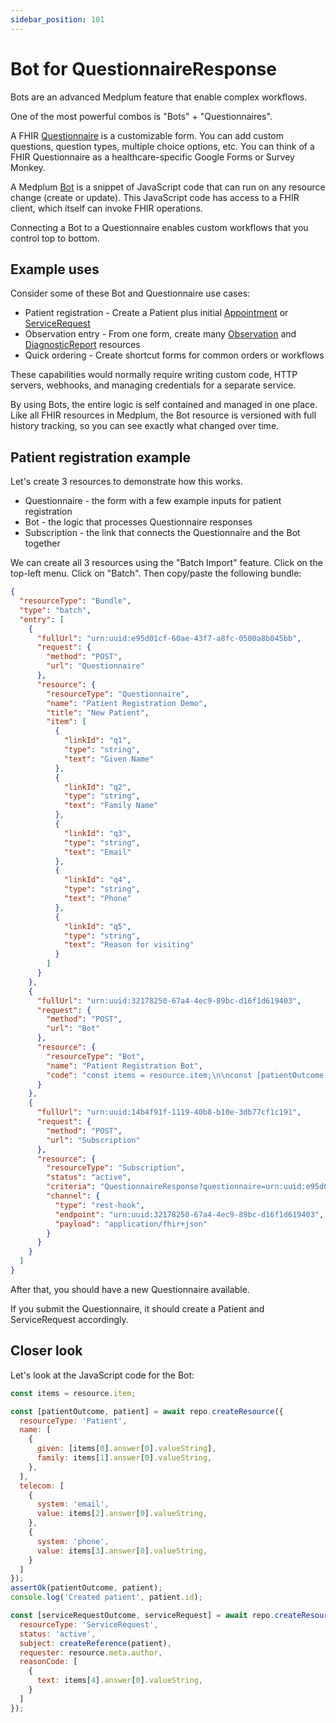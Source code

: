 ```yaml
---
sidebar_position: 101
---
```


# Bot for QuestionnaireResponse

Bots are an advanced Medplum feature that enable complex workflows.

One of the most powerful combos is "Bots" + "Questionnaires".

A FHIR [Questionnaire](/api/fhir/resources/questionnaire) is a customizable form. You can add custom questions, question types, multiple choice options, etc. You can think of a FHIR Questionnaire as a healthcare-specific Google Forms or Survey Monkey.

A Medplum [Bot](./bots) is a snippet of JavaScript code that can run on any resource change (create or update). This JavaScript code has access to a FHIR client, which itself can invoke FHIR operations.

Connecting a Bot to a Questionnaire enables custom workflows that you control top to bottom.

## Example uses

Consider some of these Bot and Questionnaire use cases:

- Patient registration - Create a Patient plus initial [Appointment](/api/fhir/resources/appointment) or [ServiceRequest](/api/fhir/resources/servicerequest)
- Observation entry - From one form, create many [Observation](/api/fhir/resources/observation) and [DiagnosticReport](/api/fhir/resources/diagnosticreport) resources
- Quick ordering - Create shortcut forms for common orders or workflows

These capabilities would normally require writing custom code, HTTP servers, webhooks, and managing credentials for a separate service.

By using Bots, the entire logic is self contained and managed in one place. Like all FHIR resources in Medplum, the Bot resource is versioned with full history tracking, so you can see exactly what changed over time.

## Patient registration example

Let's create 3 resources to demonstrate how this works.

- Questionnaire - the form with a few example inputs for patient registration
- Bot - the logic that processes Questionnaire responses
- Subscription - the link that connects the Questionnaire and the Bot together

We can create all 3 resources using the "Batch Import" feature. Click on the top-left menu. Click on "Batch". Then copy/paste the following bundle:

```json
{
  "resourceType": "Bundle",
  "type": "batch",
  "entry": [
    {
      "fullUrl": "urn:uuid:e95d01cf-60ae-43f7-a8fc-0500a8b045bb",
      "request": {
        "method": "POST",
        "url": "Questionnaire"
      },
      "resource": {
        "resourceType": "Questionnaire",
        "name": "Patient Registration Demo",
        "title": "New Patient",
        "item": [
          {
            "linkId": "q1",
            "type": "string",
            "text": "Given Name"
          },
          {
            "linkId": "q2",
            "type": "string",
            "text": "Family Name"
          },
          {
            "linkId": "q3",
            "type": "string",
            "text": "Email"
          },
          {
            "linkId": "q4",
            "type": "string",
            "text": "Phone"
          },
          {
            "linkId": "q5",
            "type": "string",
            "text": "Reason for visiting"
          }
        ]
      }
    },
    {
      "fullUrl": "urn:uuid:32178250-67a4-4ec9-89bc-d16f1d619403",
      "request": {
        "method": "POST",
        "url": "Bot"
      },
      "resource": {
        "resourceType": "Bot",
        "name": "Patient Registration Bot",
        "code": "const items = resource.item;\n\nconst [patientOutcome, patient] = await repo.createResource({\n  resourceType: 'Patient',\n  name: [\n    {\n      given: [items[0].answer[0].valueString],\n      family: items[1].answer[0].valueString,\n    },\n  ],\n  telecom: [\n    {\n      system: 'email',\n      value: items[2].answer[0].valueString,\n    },\n    {\n      system: 'phone',\n      value: items[3].answer[0].valueString,\n    }\n  ]\n});\nassertOk(patientOutcome, patient);\nconsole.log('Created patient', patient.id);\n\nconst [serviceRequestOutcome, serviceRequest] = await repo.createResource({\n  resourceType: 'ServiceRequest',\n  status: 'active',\n  subject: createReference(patient),\n  requester: resource.meta.author,\n  reasonCode: [\n    {\n      text: items[4].answer[0].valueString,\n    }\n  ]\n});"
      }
    },
    {
      "fullUrl": "urn:uuid:14b4f91f-1119-40b8-b10e-3db77cf1c191",
      "request": {
        "method": "POST",
        "url": "Subscription"
      },
      "resource": {
        "resourceType": "Subscription",
        "status": "active",
        "criteria": "QuestionnaireResponse?questionnaire=urn:uuid:e95d01cf-60ae-43f7-a8fc-0500a8b045bb",
        "channel": {
          "type": "rest-hook",
          "endpoint": "urn:uuid:32178250-67a4-4ec9-89bc-d16f1d619403",
          "payload": "application/fhir+json"
        }
      }
    }
  ]
}
```

After that, you should have a new Questionnaire available.

If you submit the Questionnaire, it should create a Patient and ServiceRequest accordingly.

## Closer look

Let's look at the JavaScript code for the Bot:

```javascript
const items = resource.item;

const [patientOutcome, patient] = await repo.createResource({
  resourceType: 'Patient',
  name: [
    {
      given: [items[0].answer[0].valueString],
      family: items[1].answer[0].valueString,
    },
  ],
  telecom: [
    {
      system: 'email',
      value: items[2].answer[0].valueString,
    },
    {
      system: 'phone',
      value: items[3].answer[0].valueString,
    }
  ]
});
assertOk(patientOutcome, patient);
console.log('Created patient', patient.id);

const [serviceRequestOutcome, serviceRequest] = await repo.createResource({
  resourceType: 'ServiceRequest',
  status: 'active',
  subject: createReference(patient),
  requester: resource.meta.author,
  reasonCode: [
    {
      text: items[4].answer[0].valueString,
    }
  ]
});
```
